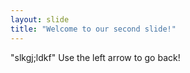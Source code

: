 ```yaml
---
layout: slide
title: "Welcome to our second slide!"
---
```

"slkgj;ldkf"
Use the left arrow to go back!
